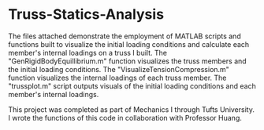 # Truss-Statics-Analysis

The files attached demonstrate the employment of MATLAB scripts and functions built to visualize the initial loading conditions and calculate each member's internal loadings on a truss I built. The "GenRigidBodyEquillibrium.m" function visualizes the truss members and the initial loading conditions. The "VisualizeTensionCompression.m" function visualizes the internal loadings of each truss member. The "trussplot.m" script outputs visuals of the initial loading conditions and each member's internal loadings.  

This project was completed as part of Mechanics I through Tufts University. I wrote the functions of this code in collaboration with Professor Huang. 

